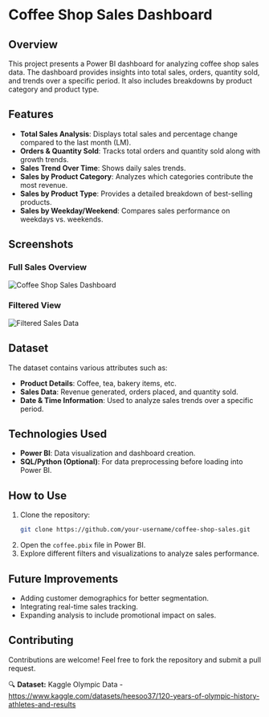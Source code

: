 # Coffee Shop Sales Dashboard

## Overview
This project presents a Power BI dashboard for analyzing coffee shop sales data. The dashboard provides insights into total sales, orders, quantity sold, and trends over a specific period. It also includes breakdowns by product category and product type.

## Features
- **Total Sales Analysis**: Displays total sales and percentage change compared to the last month (LM).
- **Orders & Quantity Sold**: Tracks total orders and quantity sold along with growth trends.
- **Sales Trend Over Time**: Shows daily sales trends.
- **Sales by Product Category**: Analyzes which categories contribute the most revenue.
- **Sales by Product Type**: Provides a detailed breakdown of best-selling products.
- **Sales by Weekday/Weekend**: Compares sales performance on weekdays vs. weekends.

## Screenshots
### Full Sales Overview
![Coffee Shop Sales Dashboard](image1.png)

### Filtered View
![Filtered Sales Data](image2.png)

## Dataset
The dataset contains various attributes such as:
- **Product Details**: Coffee, tea, bakery items, etc.
- **Sales Data**: Revenue generated, orders placed, and quantity sold.
- **Date & Time Information**: Used to analyze sales trends over a specific period.

## Technologies Used
- **Power BI**: Data visualization and dashboard creation.
- **SQL/Python (Optional)**: For data preprocessing before loading into Power BI.

## How to Use
1. Clone the repository:
   ```sh
   git clone https://github.com/your-username/coffee-shop-sales.git
   ```
2. Open the `coffee.pbix` file in Power BI.
3. Explore different filters and visualizations to analyze sales performance.

## Future Improvements
- Adding customer demographics for better segmentation.
- Integrating real-time sales tracking.
- Expanding analysis to include promotional impact on sales.

## Contributing
Contributions are welcome! Feel free to fork the repository and submit a pull request.


🔍 **Dataset:** Kaggle Olympic Data  - https://www.kaggle.com/datasets/heesoo37/120-years-of-olympic-history-athletes-and-results

